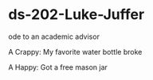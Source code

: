 # ds-202-Luke-Juffer
ode to an academic advisor

A Crappy:
  My favorite water bottle broke

A Happy:
  Got a free mason jar
